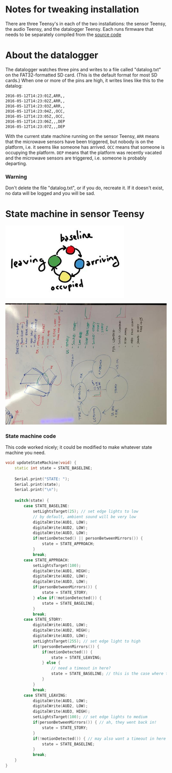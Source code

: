# Notes for tweaking installation #

There are three Teensy's in each of the two installations: the sensor Teensy, the audio Teensy, and the datalogger Teensy. Each runs firmware that needs to be separately compiled from the [source code](https://github.com/newamericanpublicart/ourself)

# About the datalogger #

The datalogger watches three pins and writes to a file called "datalog.txt" on the FAT32-formatted SD card. (This is the default format for most SD cards.) When one or more of the pins are high, it writes lines like this to the datalog:

```
2016-05-12T14:23:01Z,ARR,,
2016-05-12T14:23:02Z,ARR,,
2016-05-12T14:23:03Z,ARR,,
2016-05-12T14:23:04Z,,OCC,
2016-05-12T14:23:05Z,,OCC,
2016-05-12T14:23:06Z,,,DEP
2016-05-12T14:23:07Z,,,DEP
```

With the current state machine running on the sensor Teensy, `ARR` means that the microwave sensors have been triggered, but nobody is on the platform, i.e. it seems like someone has arrived. `OCC` means that someone is occupying the platform. `DEP` means that the platform was recently vacated and the microwave sensors are triggered, i.e. someone is probably departing.

### Warning ###

Don't delete the file "datalog.txt", or if you do, recreate it. If it doesn't exist, no data will be logged and you will be sad.

# State machine in sensor Teensy #

[![](img/thumbnail_750px_ourself-state-machine-diagram-2016-05-10.jpg)](img/ourself-state-machine-diagram-2016-05-10.jpg)

[![](img/thumbnail_750px_ourself-whiteboard-state-machine-2016-04-14.jpg)](img/ourself-whiteboard-state-machine-2016-04-14.jpg)

### State machine code ###

This code worked nicely; it could be modified to make whatever state machine you need.

```c++
void updateStateMachine(void) {
    static int state = STATE_BASELINE;

    Serial.print("STATE: ");
    Serial.print(state);
    Serial.print("\n");

    switch(state) {
        case STATE_BASELINE:
            setLightsTarget(25); // set edge lights to low
            // by default, ambient sound will be very low
            digitalWrite(AUD1, LOW);
            digitalWrite(AUD2, LOW);
            digitalWrite(AUD3, LOW);
            if(motionDetected() || personBetweenMirrors()) {
                state = STATE_APPROACH;
            }
            break;
        case STATE_APPROACH:
            setLightsTarget(100);
            digitalWrite(AUD1, HIGH);
            digitalWrite(AUD2, LOW);
            digitalWrite(AUD3, LOW);
            if(personBetweenMirrors()) {
                state = STATE_STORY;
            } else if(!motionDetected()) {
                state = STATE_BASELINE;
            }
            break;
        case STATE_STORY:
            digitalWrite(AUD1, LOW);
            digitalWrite(AUD2, HIGH);
            digitalWrite(AUD3, LOW);
            setLightsTarget(255); // set edge light to high
            if(!personBetweenMirrors()) {
                if(motionDetected()) {
                    state = STATE_LEAVING;
                } else {
                    // need a timeout in here?
                    state = STATE_BASELINE; // this is the case where the person vanished without tripping the PIR
                }
            }
            break;
        case STATE_LEAVING:
            digitalWrite(AUD1, LOW);
            digitalWrite(AUD2, LOW);
            digitalWrite(AUD3, HIGH);
            setLightsTarget(100); // set edge lights to medium
            if(personBetweenMirrors()) { // ah, they went back in!
                state = STATE_STORY;
            }
            if(!motionDetected()) { // may also want a timeout in here
                state = STATE_BASELINE;
            }
            break;
    }
}
```


